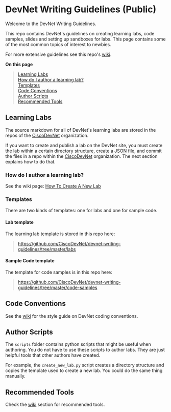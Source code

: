# DevNet Writing Guidelines (Public)

Welcome to the DevNet Writing Guidelines. 

This repo contains DevNet's guidelines on creating learning labs, code samples, slides and setting up sandboxes for labs. This page contains some of the most common topics of interest to newbies.

For more extensive guidelines see this repo's [wiki](https://github.com/CiscoDevNet/devnet-writing-guidelines/wiki).

<b>On this page</b><br>

> [Learning Labs](#learning-labs)<br>
    [How do I author a learning lab?](#learning-labs)<br>
>   [Templates](#templates)<br>
> [Code Conventions](#code-conventions)<br>
> [Author Scripts](##author-scripts)<br>
> [Recommended Tools](##recommended-tools)<br>

## Learning Labs

The source markdown for all of DevNet's learning labs are stored in the repos of the [CiscoDevNet](https://github.com/CiscoDevNet) organization. 

If you want to create and publish a lab on the DevNet site, you must create the lab within a certain directory structure, create a JSON file, and commit the files in a repo within the [CiscoDevNet](https://github.com/CiscoDevNet) organization. The next section explains how to do that. 

### How do I author a learning lab?

See the wiki page: [How To Create A New Lab](https://github.com/CiscoDevNet/devnet-writing-guidelines/wiki/How-To-Create-A-New-Lab)

### Templates

There are two kinds of templates: one for labs and one for sample code. 

#### Lab template

The learning lab template is stored in this repo here:

> https://github.com/CiscoDevNet/devnet-writing-guidelines/tree/master/labs


#### Sample Code template

The template for code samples is in this repo here:

> https://github.com/CiscoDevNet/devnet-writing-guidelines/tree/master/code-samples

## Code Conventions

See the [wiki](https://github.com/CiscoDevNet/devnet-writing-guidelines/wiki) for the style guide on DevNet coding conventions.


## Author Scripts

The `scripts` folder contains python scripts that might be useful when authoring. You do not have to use these scripts to author labs. They are just helpful tools that other authors have created.

For example, the `create_new_lab.py` script creates a directory structure and copies the template used to create a new lab. You could do the same thing manually.


## Recommended Tools

Check the [wiki](https://github.com/CiscoDevNet/devnet-writing-guidelines/wiki/Tools-to-Write-Learning-Labs) section for recommended tools.
